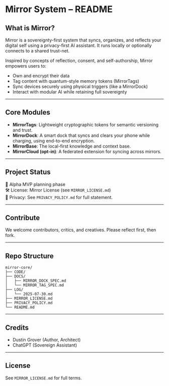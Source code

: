 # Mirror System – README

## What is Mirror?
Mirror is a sovereignty-first system that syncs, organizes, and reflects your digital self using a privacy-first AI assistant. It runs locally or optionally connects to a shared trust-net.

Inspired by concepts of reflection, consent, and self-authorship, Mirror empowers users to:
- Own and encrypt their data
- Tag content with quantum-style memory tokens (MirrorTags)
- Sync devices securely using physical triggers (like a MirrorDock)
- Interact with modular AI while retaining full sovereignty

---

## Core Modules
- **MirrorTags**: Lightweight cryptographic tokens for semantic versioning and trust.
- **MirrorDock**: A smart dock that syncs and clears your phone while charging, using end-to-end encryption.
- **MirrorBase**: The local-first knowledge and context base.
- **MirrorCloud (opt-in)**: A federated extension for syncing across mirrors.

---

## Project Status
🔬 Alpha MVP planning phase  
🛠️ License: Mirror License (see `MIRROR_LICENSE.md`)  
🔐 Privacy: See `PRIVACY_POLICY.md` for full statement.

---

## Contribute
We welcome contributors, critics, and creatives. Please reflect first, then fork.

---

## Repo Structure
```plaintext
mirror-core/
├── CODE/
├── DOCS/
│   ├── MIRROR_DOCK_SPEC.md
│   └── MIRROR_TAG_SPEC.md
├── LOG/
│   └── 2025-07-30.md
├── MIRROR_LICENSE.md
├── PRIVACY_POLICY.md
└── README.md
```

---

## Credits
- Dustin Grover (Author, Architect)
- ChatGPT (Sovereign Assistant)

---

## License
See `MIRROR_LICENSE.md` for full terms.
